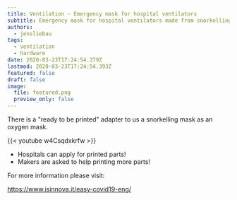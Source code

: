 ```yaml
---
title: Ventilation - Emergency mask for hospital ventilators
subtitle: Emergency mask for hospital ventilators made from snorkelling mask
authors:
  - jensliebau
tags:
  - ventilation
  - hardware
date: 2020-03-23T17:24:54.379Z
lastmod: 2020-03-23T17:24:54.393Z
featured: false
draft: false
image:
  file: featured.png
  preview_only: false
---
```

There is a "ready to be printed" adapter to us a snorkelling mask as an oxygen mask.



{{< youtube w4Csqdxkrfw >}}



* Hospitals can apply for printed parts!
* Makers are asked to help printing more parts!



For more information please visit: 

<https://www.isinnova.it/easy-covid19-eng/>